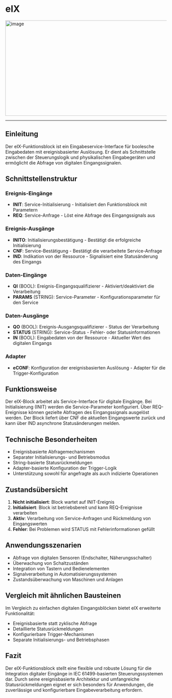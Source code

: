 # eIX

<img width="1435" height="298" alt="image" src="https://github.com/user-attachments/assets/cae6a064-563d-41dd-9f8e-9cb9bb401bc6" />

* * * * * * * * * *

## Einleitung
Der eIX-Funktionsblock ist ein Eingabeservice-Interface für boolesche Eingabedaten mit ereignisbasierter Auslösung. Er dient als Schnittstelle zwischen der Steuerungslogik und physikalischen Eingabegeräten und ermöglicht die Abfrage von digitalen Eingangssignalen.

## Schnittstellenstruktur

### **Ereignis-Eingänge**
- **INIT**: Service-Initialisierung - Initialisiert den Funktionsblock mit Parametern
- **REQ**: Service-Anfrage - Löst eine Abfrage des Eingangssignals aus

### **Ereignis-Ausgänge**
- **INITO**: Initialisierungsbestätigung - Bestätigt die erfolgreiche Initialisierung
- **CNF**: Service-Bestätigung - Bestätigt die verarbeitete Service-Anfrage
- **IND**: Indikation von der Ressource - Signalisiert eine Statusänderung des Eingangs

### **Daten-Eingänge**
- **QI** (BOOL): Ereignis-Eingangsqualifizierer - Aktiviert/deaktiviert die Verarbeitung
- **PARAMS** (STRING): Service-Parameter - Konfigurationsparameter für den Service

### **Daten-Ausgänge**
- **QO** (BOOL): Ereignis-Ausgangsqualifizierer - Status der Verarbeitung
- **STATUS** (STRING): Service-Status - Fehler- oder Statusinformationen
- **IN** (BOOL): Eingabedaten von der Ressource - Aktueller Wert des digitalen Eingangs

### **Adapter**
- **eCONF**: Konfiguration der ereignisbasierten Auslösung - Adapter für die Trigger-Konfiguration

## Funktionsweise
Der eIX-Block arbeitet als Service-Interface für digitale Eingänge. Bei Initialisierung (INIT) werden die Service-Parameter konfiguriert. Über REQ-Ereignisse können gezielte Abfragen des Eingangssignals ausgelöst werden. Der Block liefert über CNF die aktuellen Eingangswerte zurück und kann über IND asynchrone Statusänderungen melden.

## Technische Besonderheiten
- Ereignisbasierte Abfragemechanismen
- Separater Initialisierungs- und Betriebsmodus
- String-basierte Statusrückmeldungen
- Adapter-basierte Konfiguration der Trigger-Logik
- Unterstützung sowohl für angefragte als auch indizierte Operationen

## Zustandsübersicht
1. **Nicht initialisiert**: Block wartet auf INIT-Ereignis
2. **Initialisiert**: Block ist betriebsbereit und kann REQ-Ereignisse verarbeiten
3. **Aktiv**: Verarbeitung von Service-Anfragen und Rückmeldung von Eingangswerten
4. **Fehler**: Bei Problemen wird STATUS mit Fehlerinformationen gefüllt

## Anwendungsszenarien
- Abfrage von digitalen Sensoren (Endschalter, Näherungsschalter)
- Überwachung von Schaltzuständen
- Integration von Tastern und Bedienelementen
- Signalverarbeitung in Automatisierungssystemen
- Zustandsüberwachung von Maschinen und Anlagen

## Vergleich mit ähnlichen Bausteinen
Im Vergleich zu einfachen digitalen Eingangsblöcken bietet eIX erweiterte Funktionalität:
- Ereignisbasierte statt zyklische Abfrage
- Detaillierte Statusrückmeldungen
- Konfigurierbare Trigger-Mechanismen
- Separate Initialisierungs- und Betriebsphasen

## Fazit
Der eIX-Funktionsblock stellt eine flexible und robuste Lösung für die Integration digitaler Eingänge in IEC 61499-basierten Steuerungssystemen dar. Durch seine ereignisbasierte Architektur und umfangreiche Statusrückmeldungen eignet er sich besonders für Anwendungen, die zuverlässige und konfigurierbare Eingabeverarbeitung erfordern.
